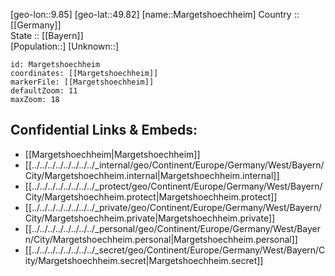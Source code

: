 ﻿---
location: [49.82,9.85] 
mapzoom: [7,12] 
mapmarker: city 
type: City
tags:
- geo/City


SpocWebEntityId: 32278
isDeleted: false
confidential: public

---
[geo-lon::9.85] 
[geo-lat::49.82] 
[name::Margetshoechheim] 
Country :: [[Germany]]  
State :: [[Bayern]]  
[Population::] 
[Unknown::] 


```leaflet
id: Margetshoechheim
coordinates: [[Margetshoechheim]] 
markerFile: [[Margetshoechheim]] 
defaultZoom: 11 
maxZoom: 18
```


## Confidential Links & Embeds: 
- [[Margetshoechheim|Margetshoechheim]]  
- [[../../../../../../../../_internal/geo/Continent/Europe/Germany/West/Bayern/City/Margetshoechheim.internal|Margetshoechheim.internal]] 
- [[../../../../../../../../_protect/geo/Continent/Europe/Germany/West/Bayern/City/Margetshoechheim.protect|Margetshoechheim.protect]] 
- [[../../../../../../../../_private/geo/Continent/Europe/Germany/West/Bayern/City/Margetshoechheim.private|Margetshoechheim.private]] 
- [[../../../../../../../../_personal/geo/Continent/Europe/Germany/West/Bayern/City/Margetshoechheim.personal|Margetshoechheim.personal]] 
- [[../../../../../../../../_secret/geo/Continent/Europe/Germany/West/Bayern/City/Margetshoechheim.secret|Margetshoechheim.secret]] 
